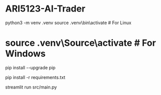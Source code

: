 # ARI5123-AI-Trader

python3 -m venv .venv
source .venv\bin\activate # For Linux
# source .venv\Source\activate # For Windows

pip install --upgrade pip

pip install -r requirements.txt

streamlit run src/main.py

